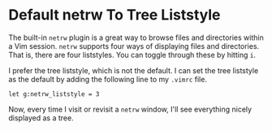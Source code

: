 # Default netrw To Tree Liststyle

The built-in `netrw` plugin is a great way to browse files and directories within a Vim session. `netrw` supports four ways of displaying files and directories. That is, there are four liststyles. You can toggle through these by hitting `i`.

I prefer the tree liststyle, which is not the default. I can set the tree liststyle as the default by adding the following line to my `.vimrc` file.

```
let g:netrw_liststyle = 3
```

Now, every time I visit or revisit a `netrw` window, I'll see everything nicely displayed as a tree.
